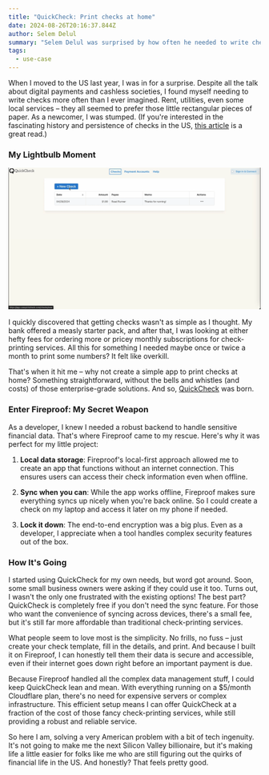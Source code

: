 ```yaml
---
title: "QuickCheck: Print checks at home"
date: 2024-08-26T20:16:37.844Z
author: Selem Delul
summary: "Selem Delul was surprised by how often he needed to write checks after moving to the US, so he created a simple app, QuickCheck, to print them at home, leveraging Fireproof for secure, offline-capable data management."
tags:
  - use-case
---
```


When I moved to the US last year, I was in for a surprise. Despite all the talk about digital payments and cashless societies, I found myself needing to write checks more often than I ever imagined. Rent, utilities, even some local services – they all seemed to prefer those little rectangular pieces of paper. As a newcomer, I was stumped. (If you're interested in the fascinating history and persistence of checks in the US, [this article](https://www.bitsaboutmoney.com/archive/the-long-shadow-of-checks/) is a great read.)

### My Lightbulb Moment

![QuickCheck Demo](/static/img/quickcheck-optimized.gif)

I quickly discovered that getting checks wasn't as simple as I thought. My bank offered a measly starter pack, and after that, I was looking at either hefty fees for ordering more or pricey monthly subscriptions for check-printing services. All this for something I needed maybe once or twice a month to print some numbers? It felt like overkill.

That's when it hit me – why not create a simple app to print checks at home? Something straightforward, without the bells and whistles (and costs) of those enterprise-grade solutions. And so, [QuickCheck](https://usequickcheck.com/) was born.

### Enter Fireproof: My Secret Weapon

As a developer, I knew I needed a robust backend to handle sensitive financial data. That's where Fireproof came to my rescue. Here's why it was perfect for my little project:

1. **Local data storage**: Fireproof's local-first approach allowed me to create an app that functions without an internet connection. This ensures users can access their check information even when offline.

2. **Sync when you can**: While the app works offline, Fireproof makes sure everything syncs up nicely when you're back online. So I could create a check on my laptop and access it later on my phone if needed.

3. **Lock it down**: The end-to-end encryption was a big plus. Even as a developer, I appreciate when a tool handles complex security features out of the box.

### How It's Going

I started using QuickCheck for my own needs, but word got around. Soon, some small business owners were asking if they could use it too. Turns out, I wasn't the only one frustrated with the existing options! The best part? QuickCheck is completely free if you don't need the sync feature. For those who want the convenience of syncing across devices, there's a small fee, but it's still far more affordable than traditional check-printing services.

What people seem to love most is the simplicity. No frills, no fuss – just create your check template, fill in the details, and print. And because I built it on Fireproof, I can honestly tell them their data is secure and accessible, even if their internet goes down right before an important payment is due.

Because Fireproof handled all the complex data management stuff, I could keep QuickCheck lean and mean. With everything running on a $5/month Cloudflare plan, there's no need for expensive servers or complex infrastructure. This efficient setup means I can offer QuickCheck at a fraction of the cost of those fancy check-printing services, while still providing a robust and reliable service.

So here I am, solving a very American problem with a bit of tech ingenuity. It's not going to make me the next Silicon Valley billionaire, but it's making life a little easier for folks like me who are still figuring out the quirks of financial life in the US. And honestly? That feels pretty good.







